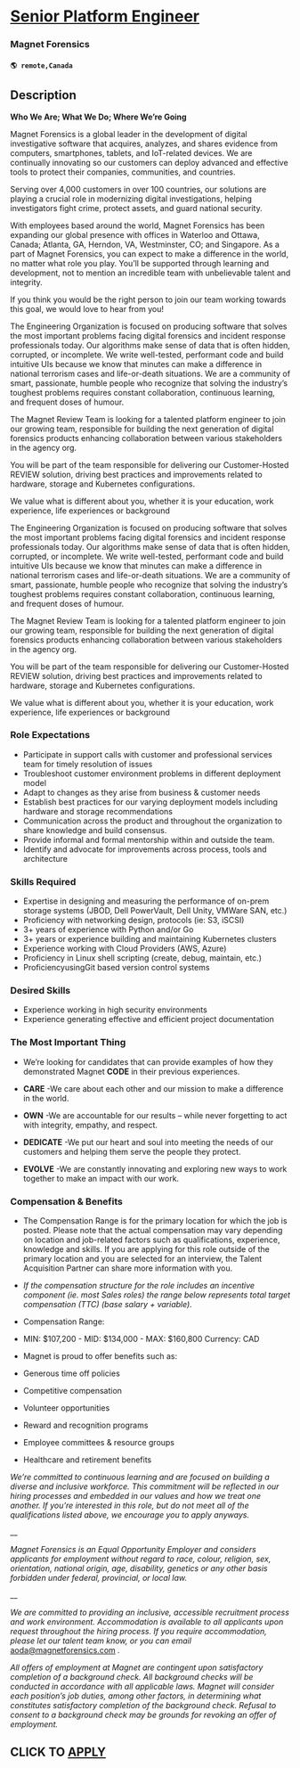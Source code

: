 # [Senior Platform Engineer](https://www.remotewlb.com/apply/senior-platform-engineer-126112)  
### Magnet Forensics  
#### `🌎 remote,Canada`  

## Description

 **Who We Are; What We Do; Where We’re Going**

  

Magnet Forensics is a global leader in the development of digital investigative software that acquires, analyzes, and shares evidence from computers, smartphones, tablets, and IoT-related devices. We are continually innovating so our customers can deploy advanced and effective tools to protect their companies, communities, and countries.

Serving over 4,000 customers in over 100 countries, our solutions are playing a crucial role in modernizing digital investigations, helping investigators fight crime, protect assets, and guard national security.

With employees based around the world, Magnet Forensics has been expanding our global presence with offices in Waterloo and Ottawa, Canada; Atlanta, GA, Herndon, VA, Westminster, CO; and Singapore. As a part of Magnet Forensics, you can expect to make a difference in the world, no matter what role you play. You’ll be supported through learning and development, not to mention an incredible team with unbelievable talent and integrity.

If you think you would be the right person to join our team working towards this goal, we would love to hear from you!

  

The Engineering Organization is focused on producing software that solves the most important problems facing digital forensics and incident response professionals today. Our algorithms make sense of data that is often hidden, corrupted, or incomplete. We write well-tested, performant code and build intuitive UIs because we know that minutes can make a difference in national terrorism cases and life-or-death situations. We are a community of smart, passionate, humble people who recognize that solving the industry’s toughest problems requires constant collaboration, continuous learning, and frequent doses of humour.

  

The Magnet Review Team is looking for a talented platform engineer to join our growing team, responsible for building the next generation of digital forensics products enhancing collaboration between various stakeholders in the agency org.

  

You will be part of the team responsible for delivering our Customer-Hosted REVIEW solution, driving best practices and improvements related to hardware, storage and Kubernetes configurations.

We value what is different about you, whether it is your education, work experience, life experiences or background

  

The Engineering Organization is focused on producing software that solves the most important problems facing digital forensics and incident response professionals today. Our algorithms make sense of data that is often hidden, corrupted, or incomplete. We write well-tested, performant code and build intuitive UIs because we know that minutes can make a difference in national terrorism cases and life-or-death situations. We are a community of smart, passionate, humble people who recognize that solving the industry’s toughest problems requires constant collaboration, continuous learning, and frequent doses of humour.

  

The Magnet Review Team is looking for a talented platform engineer to join our growing team, responsible for building the next generation of digital forensics products enhancing collaboration between various stakeholders in the agency org.

  

You will be part of the team responsible for delivering our Customer-Hosted REVIEW solution, driving best practices and improvements related to hardware, storage and Kubernetes configurations.

We value what is different about you, whether it is your education, work experience, life experiences or background

  

### Role Expectations

* Participate in support calls with customer and professional services team for timely resolution of issues 
* Troubleshoot customer environment problems in different deployment model 
* Adapt to changes as they arise from business & customer needs 
* Establish best practices for our varying deployment models including hardware and storage recommendations 
* Communication across the product and throughout the organization to share knowledge and build consensus. 
* Provide informal and formal mentorship within and outside the team. 
* Identify and advocate for improvements across process, tools and architecture 

  

### Skills Required

* Expertise in designing and measuring the performance of on-prem storage systems (JBOD, Dell PowerVault, Dell Unity, VMWare SAN, etc.) 
* Proficiency with networking design, protocols (ie: S3, iSCSI)
* 3+ years of experience with Python and/or Go
* 3+ years or experience building and maintaining Kubernetes clusters 
* Experience working with Cloud Providers (AWS, Azure)
* Proficiency in Linux shell scripting (create, debug, maintain, etc.) 
* ProficiencyusingGit based version control systems

  

### Desired Skills

* Experience working in high security environments
* Experience generating effective and efficient project documentation 

  

### The Most Important Thing

* We’re looking for candidates that can provide examples of how they demonstrated Magnet **CODE** in their previous experiences. 

* **CARE** -We care about each other and our mission to make a difference in the world. 
* **OWN** -We are accountable for our results – while never forgetting to act with integrity, empathy, and respect. 
* **DEDICATE** -We put our heart and soul into meeting the needs of our customers and helping them serve the people they protect. 
* **EVOLVE** -We are constantly innovating and exploring new ways to work together to make an impact with our work. 

  

### Compensation & Benefits

* The Compensation Range is for the primary location for which the job is posted. Please note that the actual compensation may vary depending on location and job-related factors such as qualifications, experience, knowledge and skills. If you are applying for this role outside of the primary location and you are selected for an interview, the Talent Acquisition Partner can share more information with you. 

* _If the compensation structure for the role includes an incentive component (ie. most Sales roles) the range below represents total target compensation (TTC) (base salary + variable)._

  

* Compensation Range:

  

* MIN: $107,200 - MID: $134,000 - MAX: $160,800 Currency: CAD

  

* Magnet is proud to offer benefits such as: 
* Generous time off policies
* Competitive compensation
* Volunteer opportunities 
* Reward and recognition programs 
* Employee committees & resource groups 
* Healthcare and retirement benefits 

  

_We’re committed to continuous learning and are focused on building a diverse and inclusive workforce. This commitment will be reflected in our hiring processes and embedded in our values and how we treat one another. If you’re interested in this role, but do not meet all of the qualifications listed above, we encourage you to apply anyways._

 __

_Magnet Forensics is an Equal Opportunity Employer and considers applicants for employment without regard to race, colour, religion, sex, orientation, national origin, age, disability, genetics or any other basis forbidden under federal, provincial, or local law._

 __

_We are committed to providing an inclusive, accessible recruitment process and work environment. Accommodation is available to all applicants upon request throughout the hiring process. If you require accommodation, please let our talent team know, or you can email_ aoda@magnetforensics.com _._

  

 _All offers of employment at Magnet are contingent upon satisfactory completion of a background check. All background checks will be conducted in accordance with all applicable laws. Magnet will consider each position’s job duties, among other factors, in determining what constitutes satisfactory completion of the background check. Refusal to consent to a background check may be grounds for revoking an offer of employment._

  
## CLICK TO [APPLY](https://www.remotewlb.com/apply/senior-platform-engineer-126112)

